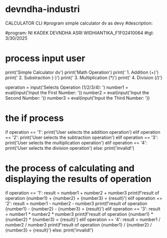 # devndha-industri
CALCULATOR CLI
#program simple calculator dv as devy
#description:

#program: NI KADEK DEVNDHA ASRI WIDHIANTIKA_F1F02410064
#tgl: 3/30/2025

# process input user
print('Simple Calculator dv')
print('Math Operation') 
print(' 1. Addition       (+)')
print(' 2. Substraction   (-)')
print(' 3. Multiplication (*)')
print(' 4. Division       (/)')

operation = input('Selects Operation (1/2/3/4): ')
number1 = eval(input('Input the First Number: '))
number2 = eval(input('Input the Second Number: '))
number3 = eval(input('Input the Third Number: '))

# the if process
if operation == '1':
    print('User selects the addition operation')
elif operation == '2':
    print('User selects the subtraction operation')
elif operation == '3':
    print('User selects the multiplication operation')
elif operation == '4':
    print('User selects the division operation')
else:
    print('invalid!')

# the process of calculating and displaying the results of operation
if operation == '1':
    result = number1 + number2 + number3
    print(f'result of operation {number1} + {number2} + {number3} = {result}')
elif operation == '2':
    result = number1 - number2 - number3
    print(f'result of operation {number1} - {number2} - {number3} = {result}')
elif operation == '3':
    result = number1 * number2 * number3
    print(f'result of operation {number1} * {number2} * {number3} = {result}')
elif operation == '4':
    result = number1 / number2 / number3
    print(f'result of operation {number1} / {number2} / {number3} = {result}')
else:
    print('invalid!')
